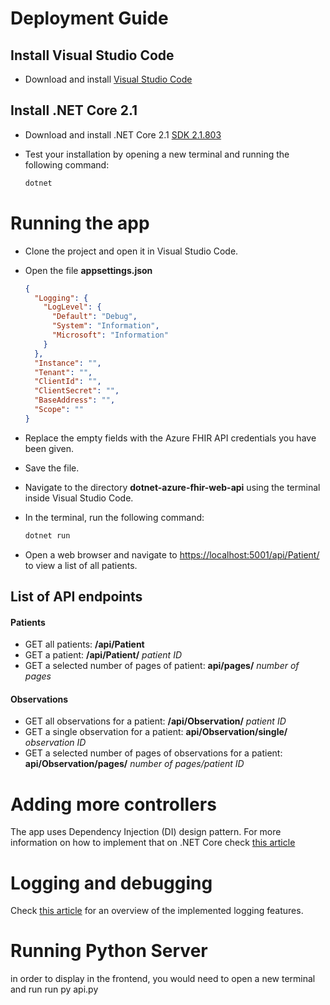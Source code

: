 # Deployment Guide

## Install Visual Studio Code

- Download and install [Visual Studio Code](https://code.visualstudio.com/)

## Install .NET Core 2.1

- Download and install .NET Core 2.1 [SDK 2.1.803](https://dotnet.microsoft.com/download/dotnet-core/2.1)
- Test your installation by opening a new terminal and running the following command:

    ```bash
    dotnet
    ```

# Running the app

- Clone the project and open it in Visual Studio Code.
- Open the file **appsettings.json**


    ```json
    {
      "Logging": {
        "LogLevel": {
          "Default": "Debug",
          "System": "Information",
          "Microsoft": "Information"
        }
      },
      "Instance": "",
      "Tenant": "",
      "ClientId": "",
      "ClientSecret": "",
      "BaseAddress": "",
      "Scope": ""
    }
    ```
- Replace the empty fields with the Azure FHIR API credentials you have been given.
- Save the file.
- Navigate to the directory **dotnet-azure-fhir-web-api** using the terminal inside Visual Studio Code.
- In the terminal, run the following command:

    ```bash
    dotnet run
    ```
- Open a web browser and navigate to [https://localhost:5001/api/Patient/](https://localhost:5001/api/Patient/) to view a list of all patients.


## List of API endpoints

#### Patients

- GET all patients: **/api/Patient**
- GET a patient: **/api/Patient/** *patient ID*
- GET a selected number of pages of patient: **api/pages/** *number of pages*


#### Observations

- GET all observations for a patient: **/api/Observation/** *patient ID*
- GET a single observation for a patient: **api/Observation/single/** *observation ID*
- GET a selected number of pages of observations for a patient: **api/Observation/pages/** *number of pages/patient ID*


# Adding more controllers

The app uses Dependency Injection (DI) design pattern. For more information on how to implement that on .NET Core check [this article](https://docs.microsoft.com/en-us/aspnet/core/fundamentals/dependency-injection?view=aspnetcore-2.1)


# Logging and debugging

Check [this article](https://code-maze.com/net-core-web-development-part3/) for an overview of the implemented logging features.


# Running Python Server

in order to display in the frontend, you would need to open a new terminal and run run py api.py


